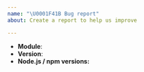 ```yaml
---
name: "\U0001F41B Bug report"
about: Create a report to help us improve

---
```


<!--
Thank you for reporting a possible bug in Apollo Voyager Server

Please fill in as much of the template below as you can.

Module: if known, please specify the affected module name. (examples: apollo-voyager-server, apollo-voyager-context)
Version: version of the affected module


If possible, please provide code that demonstrates the problem, keeping it as
simple and free of external dependencies as you can.
-->

* **Module**:
* **Version**:
* **Node.js / npm versions:**

<!-- Please provide more details and steps to reproduce the issue below this comment. -->